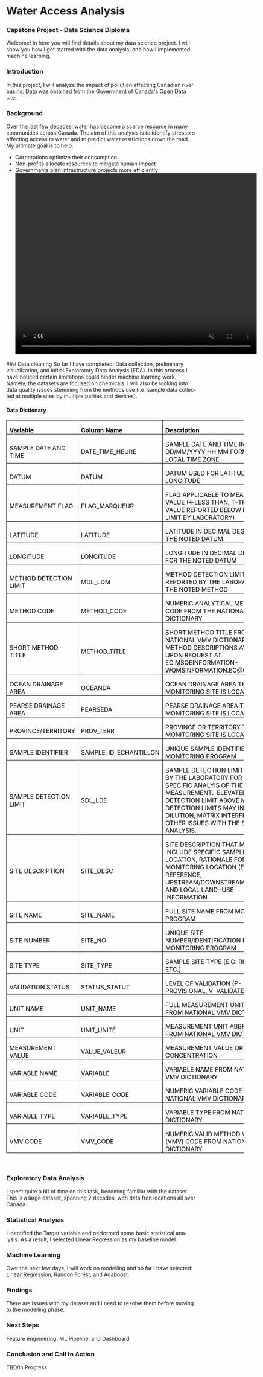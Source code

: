 # Water Access Analysis
### Capstone Project - Data Science Diploma

Welcome! In here you will find details about my data science project. I will show you how I got started with the data analysis, and how I implemented machine learning.

### Introduction
In this project, I will analyze the impact of pollution affecting Canadian river basins. Data was obtained from the Government of Canada's Open Data site.

### Background
Over the last few decades, water has become a scarce resource in many communities across Canada. The aim of this analysis is to identify stressors affecting access to water and to predict water restrictions down the road. My ultimate goal is to help: 
* Corporations optimize their consumption
* Non-profits allocate resources to mitigate human impact
* Governments plan infrastructure projects more efficiently
  <video width="640" height="480" autoplay muted>
  <source src="docs/WaterCaptsone.mp4" type="video/mp4">
Your browser does not support the video tag.
</video>
### Data cleaning
So far I have completed: Data collection, preliminary visualization, and initial Exploratory Data Analysis (EDA). In this process I have noticed certain limitations could hinder machine learning work. Namely, the datasets are focused on chemicals. I will also be looking into data quality issues stemming from the methods use (i.e. sample data collected at multiple sites by multiple parties and devices).

#### Data Dictionary
<html>

<head>

<!--
 /* Font Definitions */
 @font-face
	{font-family:"Cambria Math";
	panose-1:2 4 5 3 5 4 6 3 2 4;}
@font-face
	{font-family:Calibri;
	panose-1:2 15 5 2 2 2 4 3 2 4;}
 /* Style Definitions */
 p.MsoNormal, li.MsoNormal, div.MsoNormal
	{margin-top:0in;
	margin-right:0in;
	margin-bottom:8.0pt;
	margin-left:0in;
	line-height:107%;
	font-size:11.0pt;
	font-family:"Calibri",sans-serif;}
.MsoPapDefault
	{margin-bottom:8.0pt;
	line-height:107%;}
@page WordSection1
	{size:8.5in 11.0in;
	margin:1.0in 1.0in 1.0in 1.0in;}
div.WordSection1
	{page:WordSection1;}
-->


</head>

<body lang=EN-CA style='word-wrap:break-word'>

<div class=WordSection1>

<table class=MsoNormalTable border=1 cellspacing=0 cellpadding=0 width=630
 style='width:472.25pt;border-collapse:collapse;border:none'>
 <tr style='height:15.05pt'>
  <td width=148 style='width:110.8pt;border:solid windowtext 1.0pt;padding:
  0in 5.4pt 0in 5.4pt;height:15.05pt'>
  <p class=MsoNormal style='margin-bottom:0in;line-height:normal'><b><span
  style='color:black'>Variable</span></b></p>
  </td>
  <td width=175 style='width:131.15pt;border:solid windowtext 1.0pt;border-left:
  none;padding:0in 5.4pt 0in 5.4pt;height:15.05pt'>
  <p class=MsoNormal style='margin-bottom:0in;line-height:normal'><b><span
  style='color:black'>Column Name</span></b></p>
  </td>
  <td width=307 style='width:230.3pt;border:solid windowtext 1.0pt;border-left:
  none;padding:0in 5.4pt 0in 5.4pt;height:15.05pt'>
  <p class=MsoNormal style='margin-bottom:0in;line-height:normal'><b><span
  style='color:black'>Description</span></b></p>
  </td>
 </tr>
 <tr style='height:15.05pt'>
  <td width=148 style='width:110.8pt;border:solid windowtext 1.0pt;border-top:
  none;padding:0in 5.4pt 0in 5.4pt;height:15.05pt'>
  <p class=MsoNormal style='margin-bottom:0in;line-height:normal'><span
  style='color:black'>SAMPLE DATE AND TIME</span></p>
  </td>
  <td width=175 style='width:131.15pt;border-top:none;border-left:none;
  border-bottom:solid windowtext 1.0pt;border-right:solid windowtext 1.0pt;
  padding:0in 5.4pt 0in 5.4pt;height:15.05pt'>
  <p class=MsoNormal style='margin-bottom:0in;line-height:normal'><span
  style='color:black'>DATE_TIME_HEURE</span></p>
  </td>
  <td width=307 style='width:230.3pt;border-top:none;border-left:none;
  border-bottom:solid windowtext 1.0pt;border-right:solid windowtext 1.0pt;
  padding:0in 5.4pt 0in 5.4pt;height:15.05pt'>
  <p class=MsoNormal style='margin-bottom:0in;line-height:normal'><span
  style='color:black'>SAMPLE DATE AND TIME IN DD/MM/YYYY HH:MM FORMAT USING
  LOCAL TIME ZONE</span></p>
  </td>
 </tr>
 <tr style='height:15.05pt'>
  <td width=148 style='width:110.8pt;border:solid windowtext 1.0pt;border-top:
  none;padding:0in 5.4pt 0in 5.4pt;height:15.05pt'>
  <p class=MsoNormal style='margin-bottom:0in;line-height:normal'><span
  style='color:black'>DATUM</span></p>
  </td>
  <td width=175 style='width:131.15pt;border-top:none;border-left:none;
  border-bottom:solid windowtext 1.0pt;border-right:solid windowtext 1.0pt;
  padding:0in 5.4pt 0in 5.4pt;height:15.05pt'>
  <p class=MsoNormal style='margin-bottom:0in;line-height:normal'><span
  style='color:black'>DATUM</span></p>
  </td>
  <td width=307 style='width:230.3pt;border-top:none;border-left:none;
  border-bottom:solid windowtext 1.0pt;border-right:solid windowtext 1.0pt;
  padding:0in 5.4pt 0in 5.4pt;height:15.05pt'>
  <p class=MsoNormal style='margin-bottom:0in;line-height:normal'><span
  style='color:black'>DATUM USED FOR LATITUDE AND LONGITUDE</span></p>
  </td>
 </tr>
 <tr style='height:30.15pt'>
  <td width=148 style='width:110.8pt;border:solid windowtext 1.0pt;border-top:
  none;padding:0in 5.4pt 0in 5.4pt;height:30.15pt'>
  <p class=MsoNormal style='margin-bottom:0in;line-height:normal'><span
  style='color:black'>MEASUREMENT FLAG</span></p>
  </td>
  <td width=175 style='width:131.15pt;border-top:none;border-left:none;
  border-bottom:solid windowtext 1.0pt;border-right:solid windowtext 1.0pt;
  padding:0in 5.4pt 0in 5.4pt;height:30.15pt'>
  <p class=MsoNormal style='margin-bottom:0in;line-height:normal'><span
  style='color:black'>FLAG_MARQUEUR</span></p>
  </td>
  <td width=307 style='width:230.3pt;border-top:none;border-left:none;
  border-bottom:solid windowtext 1.0pt;border-right:solid windowtext 1.0pt;
  padding:0in 5.4pt 0in 5.4pt;height:30.15pt'>
  <p class=MsoNormal style='margin-bottom:0in;line-height:normal'><span
  style='color:black'>FLAG APPLICABLE TO MEASUREMENT VALUE (&lt;-LESS THAN,
  T-TRACE VALUE REPORTED BELOW DETECTION LIMIT BY LABORATORY)</span></p>
  </td>
 </tr>
 <tr style='height:15.05pt'>
  <td width=148 style='width:110.8pt;border:solid windowtext 1.0pt;border-top:
  none;padding:0in 5.4pt 0in 5.4pt;height:15.05pt'>
  <p class=MsoNormal style='margin-bottom:0in;line-height:normal'><span
  style='color:black'>LATITUDE</span></p>
  </td>
  <td width=175 style='width:131.15pt;border-top:none;border-left:none;
  border-bottom:solid windowtext 1.0pt;border-right:solid windowtext 1.0pt;
  padding:0in 5.4pt 0in 5.4pt;height:15.05pt'>
  <p class=MsoNormal style='margin-bottom:0in;line-height:normal'><span
  style='color:black'>LATITUDE</span></p>
  </td>
  <td width=307 style='width:230.3pt;border-top:none;border-left:none;
  border-bottom:solid windowtext 1.0pt;border-right:solid windowtext 1.0pt;
  padding:0in 5.4pt 0in 5.4pt;height:15.05pt'>
  <p class=MsoNormal style='margin-bottom:0in;line-height:normal'><span
  style='color:black'>LATITUDE IN DECIMAL DEGREES FOR THE NOTED DATUM</span></p>
  </td>
 </tr>
 <tr style='height:15.05pt'>
  <td width=148 style='width:110.8pt;border:solid windowtext 1.0pt;border-top:
  none;padding:0in 5.4pt 0in 5.4pt;height:15.05pt'>
  <p class=MsoNormal style='margin-bottom:0in;line-height:normal'><span
  style='color:black'>LONGITUDE</span></p>
  </td>
  <td width=175 style='width:131.15pt;border-top:none;border-left:none;
  border-bottom:solid windowtext 1.0pt;border-right:solid windowtext 1.0pt;
  padding:0in 5.4pt 0in 5.4pt;height:15.05pt'>
  <p class=MsoNormal style='margin-bottom:0in;line-height:normal'><span
  style='color:black'>LONGITUDE</span></p>
  </td>
  <td width=307 style='width:230.3pt;border-top:none;border-left:none;
  border-bottom:solid windowtext 1.0pt;border-right:solid windowtext 1.0pt;
  padding:0in 5.4pt 0in 5.4pt;height:15.05pt'>
  <p class=MsoNormal style='margin-bottom:0in;line-height:normal'><span
  style='color:black'>LONGITUDE IN DECIMAL DEGREES FOR THE NOTED DATUM</span></p>
  </td>
 </tr>
 <tr style='height:15.05pt'>
  <td width=148 style='width:110.8pt;border:solid windowtext 1.0pt;border-top:
  none;padding:0in 5.4pt 0in 5.4pt;height:15.05pt'>
  <p class=MsoNormal style='margin-bottom:0in;line-height:normal'><span
  style='color:black'>METHOD DETECTION LIMIT</span></p>
  </td>
  <td width=175 style='width:131.15pt;border-top:none;border-left:none;
  border-bottom:solid windowtext 1.0pt;border-right:solid windowtext 1.0pt;
  padding:0in 5.4pt 0in 5.4pt;height:15.05pt'>
  <p class=MsoNormal style='margin-bottom:0in;line-height:normal'><span
  style='color:black'>MDL_LDM</span></p>
  </td>
  <td width=307 style='width:230.3pt;border-top:none;border-left:none;
  border-bottom:solid windowtext 1.0pt;border-right:solid windowtext 1.0pt;
  padding:0in 5.4pt 0in 5.4pt;height:15.05pt'>
  <p class=MsoNormal style='margin-bottom:0in;line-height:normal'><span
  style='color:black'>METHOD DETECTION LIMIT REPORTED BY THE LABORATORY FOR THE
  NOTED METHOD</span></p>
  </td>
 </tr>
 <tr style='height:15.05pt'>
  <td width=148 style='width:110.8pt;border:solid windowtext 1.0pt;border-top:
  none;padding:0in 5.4pt 0in 5.4pt;height:15.05pt'>
  <p class=MsoNormal style='margin-bottom:0in;line-height:normal'><span
  style='color:black'>METHOD CODE</span></p>
  </td>
  <td width=175 style='width:131.15pt;border-top:none;border-left:none;
  border-bottom:solid windowtext 1.0pt;border-right:solid windowtext 1.0pt;
  padding:0in 5.4pt 0in 5.4pt;height:15.05pt'>
  <p class=MsoNormal style='margin-bottom:0in;line-height:normal'><span
  style='color:black'>METHOD_CODE</span></p>
  </td>
  <td width=307 style='width:230.3pt;border-top:none;border-left:none;
  border-bottom:solid windowtext 1.0pt;border-right:solid windowtext 1.0pt;
  padding:0in 5.4pt 0in 5.4pt;height:15.05pt'>
  <p class=MsoNormal style='margin-bottom:0in;line-height:normal'><span
  style='color:black'>NUMERIC ANALYTICAL METHOD CODE FROM THE NATIONAL VMV
  DICTIONARY</span></p>
  </td>
 </tr>
 <tr style='height:30.15pt'>
  <td width=148 style='width:110.8pt;border:solid windowtext 1.0pt;border-top:
  none;padding:0in 5.4pt 0in 5.4pt;height:30.15pt'>
  <p class=MsoNormal style='margin-bottom:0in;line-height:normal'><span
  style='color:black'>SHORT METHOD TITLE</span></p>
  </td>
  <td width=175 style='width:131.15pt;border-top:none;border-left:none;
  border-bottom:solid windowtext 1.0pt;border-right:solid windowtext 1.0pt;
  padding:0in 5.4pt 0in 5.4pt;height:30.15pt'>
  <p class=MsoNormal style='margin-bottom:0in;line-height:normal'><span
  style='color:black'>METHOD_TITLE</span></p>
  </td>
  <td width=307 style='width:230.3pt;border-top:none;border-left:none;
  border-bottom:solid windowtext 1.0pt;border-right:solid windowtext 1.0pt;
  padding:0in 5.4pt 0in 5.4pt;height:30.15pt'>
  <p class=MsoNormal style='margin-bottom:0in;line-height:normal'><span
  style='color:black'>SHORT METHOD TITLE FROM THE NATIONAL VMV DICTIONARY. 
  FULL METHOD DESCRIPTIONS AVAILABLE UPON REQUEST AT
  EC.MSQEINFORMATION-WQMSINFORMATION.EC@CANADA.CA</span></p>
  </td>
 </tr>
 <tr style='height:15.05pt'>
  <td width=148 style='width:110.8pt;border:solid windowtext 1.0pt;border-top:
  none;padding:0in 5.4pt 0in 5.4pt;height:15.05pt'>
  <p class=MsoNormal style='margin-bottom:0in;line-height:normal'><span
  style='color:black'>OCEAN DRAINAGE AREA</span></p>
  </td>
  <td width=175 style='width:131.15pt;border-top:none;border-left:none;
  border-bottom:solid windowtext 1.0pt;border-right:solid windowtext 1.0pt;
  padding:0in 5.4pt 0in 5.4pt;height:15.05pt'>
  <p class=MsoNormal style='margin-bottom:0in;line-height:normal'><span
  style='color:black'>OCEANDA</span></p>
  </td>
  <td width=307 style='width:230.3pt;border-top:none;border-left:none;
  border-bottom:solid windowtext 1.0pt;border-right:solid windowtext 1.0pt;
  padding:0in 5.4pt 0in 5.4pt;height:15.05pt'>
  <p class=MsoNormal style='margin-bottom:0in;line-height:normal'><span
  style='color:black'>OCEAN DRAINAGE AREA THAT MONITORING SITE IS LOCATED IN </span></p>
  </td>
 </tr>
 <tr style='height:15.05pt'>
  <td width=148 style='width:110.8pt;border:solid windowtext 1.0pt;border-top:
  none;padding:0in 5.4pt 0in 5.4pt;height:15.05pt'>
  <p class=MsoNormal style='margin-bottom:0in;line-height:normal'><span
  style='color:black'>PEARSE DRAINAGE AREA</span></p>
  </td>
  <td width=175 style='width:131.15pt;border-top:none;border-left:none;
  border-bottom:solid windowtext 1.0pt;border-right:solid windowtext 1.0pt;
  padding:0in 5.4pt 0in 5.4pt;height:15.05pt'>
  <p class=MsoNormal style='margin-bottom:0in;line-height:normal'><span
  style='color:black'>PEARSEDA</span></p>
  </td>
  <td width=307 style='width:230.3pt;border-top:none;border-left:none;
  border-bottom:solid windowtext 1.0pt;border-right:solid windowtext 1.0pt;
  padding:0in 5.4pt 0in 5.4pt;height:15.05pt'>
  <p class=MsoNormal style='margin-bottom:0in;line-height:normal'><span
  style='color:black'>PEARSE DRAINAGE AREA THAT MONITORING SITE IS LOCATED IN </span></p>
  </td>
 </tr>
 <tr style='height:15.05pt'>
  <td width=148 style='width:110.8pt;border:solid windowtext 1.0pt;border-top:
  none;padding:0in 5.4pt 0in 5.4pt;height:15.05pt'>
  <p class=MsoNormal style='margin-bottom:0in;line-height:normal'><span
  style='color:black'>PROVINCE/TERRITORY</span></p>
  </td>
  <td width=175 style='width:131.15pt;border-top:none;border-left:none;
  border-bottom:solid windowtext 1.0pt;border-right:solid windowtext 1.0pt;
  padding:0in 5.4pt 0in 5.4pt;height:15.05pt'>
  <p class=MsoNormal style='margin-bottom:0in;line-height:normal'><span
  style='color:black'>PROV_TERR</span></p>
  </td>
  <td width=307 style='width:230.3pt;border-top:none;border-left:none;
  border-bottom:solid windowtext 1.0pt;border-right:solid windowtext 1.0pt;
  padding:0in 5.4pt 0in 5.4pt;height:15.05pt'>
  <p class=MsoNormal style='margin-bottom:0in;line-height:normal'><span
  style='color:black'>PROVINCE OR TERRITORY THAT MONITORING SITE IS LOCATED IN</span></p>
  </td>
 </tr>
 <tr style='height:15.05pt'>
  <td width=148 style='width:110.8pt;border:solid windowtext 1.0pt;border-top:
  none;padding:0in 5.4pt 0in 5.4pt;height:15.05pt'>
  <p class=MsoNormal style='margin-bottom:0in;line-height:normal'><span
  style='color:black'>SAMPLE IDENTIFIER</span></p>
  </td>
  <td width=175 style='width:131.15pt;border-top:none;border-left:none;
  border-bottom:solid windowtext 1.0pt;border-right:solid windowtext 1.0pt;
  padding:0in 5.4pt 0in 5.4pt;height:15.05pt'>
  <p class=MsoNormal style='margin-bottom:0in;line-height:normal'><span
  style='color:black'>SAMPLE_ID_ÉCHANTILLON</span></p>
  </td>
  <td width=307 style='width:230.3pt;border-top:none;border-left:none;
  border-bottom:solid windowtext 1.0pt;border-right:solid windowtext 1.0pt;
  padding:0in 5.4pt 0in 5.4pt;height:15.05pt'>
  <p class=MsoNormal style='margin-bottom:0in;line-height:normal'><span
  style='color:black'>UNIQUE SAMPLE IDENTIFIER FROM MONITORING PROGRAM</span></p>
  </td>
 </tr>
 <tr style='height:45.25pt'>
  <td width=148 style='width:110.8pt;border:solid windowtext 1.0pt;border-top:
  none;padding:0in 5.4pt 0in 5.4pt;height:45.25pt'>
  <p class=MsoNormal style='margin-bottom:0in;line-height:normal'><span
  style='color:black'>SAMPLE DETECTION LIMIT</span></p>
  </td>
  <td width=175 style='width:131.15pt;border-top:none;border-left:none;
  border-bottom:solid windowtext 1.0pt;border-right:solid windowtext 1.0pt;
  padding:0in 5.4pt 0in 5.4pt;height:45.25pt'>
  <p class=MsoNormal style='margin-bottom:0in;line-height:normal'><span
  style='color:black'>SDL_LDE</span></p>
  </td>
  <td width=307 style='width:230.3pt;border-top:none;border-left:none;
  border-bottom:solid windowtext 1.0pt;border-right:solid windowtext 1.0pt;
  padding:0in 5.4pt 0in 5.4pt;height:45.25pt'>
  <p class=MsoNormal style='margin-bottom:0in;line-height:normal'><span
  style='color:black'>SAMPLE DETECTION LIMIT REPORTED BY THE LABORATORY FOR THE
  SPECIFIC ANALYIS OF THE REPORTED MEASUREMENT.  ELEVATED SAMPLE DETECTION
  LIMIT ABOVE METHOD DETECTION LIMITS MAY INDICATE DILUTION, MATRIX
  INTERFERENCE OR OTHER ISSUES WITH THE SPECIFIC ANALYSIS.</span></p>
  </td>
 </tr>
 <tr style='height:30.15pt'>
  <td width=148 style='width:110.8pt;border:solid windowtext 1.0pt;border-top:
  none;padding:0in 5.4pt 0in 5.4pt;height:30.15pt'>
  <p class=MsoNormal style='margin-bottom:0in;line-height:normal'><span
  style='color:black'>SITE DESCRIPTION</span></p>
  </td>
  <td width=175 style='width:131.15pt;border-top:none;border-left:none;
  border-bottom:solid windowtext 1.0pt;border-right:solid windowtext 1.0pt;
  padding:0in 5.4pt 0in 5.4pt;height:30.15pt'>
  <p class=MsoNormal style='margin-bottom:0in;line-height:normal'><span
  style='color:black'>SITE_DESC</span></p>
  </td>
  <td width=307 style='width:230.3pt;border-top:none;border-left:none;
  border-bottom:solid windowtext 1.0pt;border-right:solid windowtext 1.0pt;
  padding:0in 5.4pt 0in 5.4pt;height:30.15pt'>
  <p class=MsoNormal style='margin-bottom:0in;line-height:normal'><span
  style='color:black'>SITE DESCRIPTION THAT MAY INCLUDE SPECIFIC SAMPLING
  LOCATION, RATIONALE FOR MONITORING LOCATION (E.G. REFERENCE,
  UPSTREAM/DOWNSTREAM, ETC.), AND LOCAL LAND-USE INFORMATION. </span></p>
  </td>
 </tr>
 <tr style='height:15.05pt'>
  <td width=148 style='width:110.8pt;border:solid windowtext 1.0pt;border-top:
  none;padding:0in 5.4pt 0in 5.4pt;height:15.05pt'>
  <p class=MsoNormal style='margin-bottom:0in;line-height:normal'><span
  style='color:black'>SITE NAME</span></p>
  </td>
  <td width=175 style='width:131.15pt;border-top:none;border-left:none;
  border-bottom:solid windowtext 1.0pt;border-right:solid windowtext 1.0pt;
  padding:0in 5.4pt 0in 5.4pt;height:15.05pt'>
  <p class=MsoNormal style='margin-bottom:0in;line-height:normal'><span
  style='color:black'>SITE_NAME</span></p>
  </td>
  <td width=307 style='width:230.3pt;border-top:none;border-left:none;
  border-bottom:solid windowtext 1.0pt;border-right:solid windowtext 1.0pt;
  padding:0in 5.4pt 0in 5.4pt;height:15.05pt'>
  <p class=MsoNormal style='margin-bottom:0in;line-height:normal'><span
  style='color:black'>FULL SITE NAME FROM MONITORING PROGRAM</span></p>
  </td>
 </tr>
 <tr style='height:15.05pt'>
  <td width=148 style='width:110.8pt;border:solid windowtext 1.0pt;border-top:
  none;padding:0in 5.4pt 0in 5.4pt;height:15.05pt'>
  <p class=MsoNormal style='margin-bottom:0in;line-height:normal'><span
  style='color:black'>SITE NUMBER</span></p>
  </td>
  <td width=175 style='width:131.15pt;border-top:none;border-left:none;
  border-bottom:solid windowtext 1.0pt;border-right:solid windowtext 1.0pt;
  padding:0in 5.4pt 0in 5.4pt;height:15.05pt'>
  <p class=MsoNormal style='margin-bottom:0in;line-height:normal'><span
  style='color:black'>SITE_NO</span></p>
  </td>
  <td width=307 style='width:230.3pt;border-top:none;border-left:none;
  border-bottom:solid windowtext 1.0pt;border-right:solid windowtext 1.0pt;
  padding:0in 5.4pt 0in 5.4pt;height:15.05pt'>
  <p class=MsoNormal style='margin-bottom:0in;line-height:normal'><span
  style='color:black'>UNIQUE SITE NUMBER/IDENTIFICATION FROM MONITORING PROGRAM</span></p>
  </td>
 </tr>
 <tr style='height:15.05pt'>
  <td width=148 style='width:110.8pt;border:solid windowtext 1.0pt;border-top:
  none;padding:0in 5.4pt 0in 5.4pt;height:15.05pt'>
  <p class=MsoNormal style='margin-bottom:0in;line-height:normal'><span
  style='color:black'>SITE TYPE</span></p>
  </td>
  <td width=175 style='width:131.15pt;border-top:none;border-left:none;
  border-bottom:solid windowtext 1.0pt;border-right:solid windowtext 1.0pt;
  padding:0in 5.4pt 0in 5.4pt;height:15.05pt'>
  <p class=MsoNormal style='margin-bottom:0in;line-height:normal'><span
  style='color:black'>SITE_TYPE</span></p>
  </td>
  <td width=307 style='width:230.3pt;border-top:none;border-left:none;
  border-bottom:solid windowtext 1.0pt;border-right:solid windowtext 1.0pt;
  padding:0in 5.4pt 0in 5.4pt;height:15.05pt'>
  <p class=MsoNormal style='margin-bottom:0in;line-height:normal'><span
  style='color:black'>SAMPLE SITE TYPE (E.G. RIVER, LAKE, ETC.)</span></p>
  </td>
 </tr>
 <tr style='height:15.05pt'>
  <td width=148 style='width:110.8pt;border:solid windowtext 1.0pt;border-top:
  none;padding:0in 5.4pt 0in 5.4pt;height:15.05pt'>
  <p class=MsoNormal style='margin-bottom:0in;line-height:normal'><span
  style='color:black'>VALIDATION STATUS</span></p>
  </td>
  <td width=175 style='width:131.15pt;border-top:none;border-left:none;
  border-bottom:solid windowtext 1.0pt;border-right:solid windowtext 1.0pt;
  padding:0in 5.4pt 0in 5.4pt;height:15.05pt'>
  <p class=MsoNormal style='margin-bottom:0in;line-height:normal'><span
  style='color:black'>STATUS_STATUT</span></p>
  </td>
  <td width=307 style='width:230.3pt;border-top:none;border-left:none;
  border-bottom:solid windowtext 1.0pt;border-right:solid windowtext 1.0pt;
  padding:0in 5.4pt 0in 5.4pt;height:15.05pt'>
  <p class=MsoNormal style='margin-bottom:0in;line-height:normal'><span
  style='color:black'>LEVEL OF VALIDATION (P-PROVISIONAL, V-VALIDATED)</span></p>
  </td>
 </tr>
 <tr style='height:15.05pt'>
  <td width=148 style='width:110.8pt;border:solid windowtext 1.0pt;border-top:
  none;padding:0in 5.4pt 0in 5.4pt;height:15.05pt'>
  <p class=MsoNormal style='margin-bottom:0in;line-height:normal'><span
  style='color:black'>UNIT NAME</span></p>
  </td>
  <td width=175 style='width:131.15pt;border-top:none;border-left:none;
  border-bottom:solid windowtext 1.0pt;border-right:solid windowtext 1.0pt;
  padding:0in 5.4pt 0in 5.4pt;height:15.05pt'>
  <p class=MsoNormal style='margin-bottom:0in;line-height:normal'><span
  style='color:black'>UNIT_NAME</span></p>
  </td>
  <td width=307 style='width:230.3pt;border-top:none;border-left:none;
  border-bottom:solid windowtext 1.0pt;border-right:solid windowtext 1.0pt;
  padding:0in 5.4pt 0in 5.4pt;height:15.05pt'>
  <p class=MsoNormal style='margin-bottom:0in;line-height:normal'><span
  style='color:black'>FULL MEASUREMENT UNIT NAME FROM NATIONAL VMV DICTIONARY</span></p>
  </td>
 </tr>
 <tr style='height:15.05pt'>
  <td width=148 style='width:110.8pt;border:solid windowtext 1.0pt;border-top:
  none;padding:0in 5.4pt 0in 5.4pt;height:15.05pt'>
  <p class=MsoNormal style='margin-bottom:0in;line-height:normal'><span
  style='color:black'>UNIT</span></p>
  </td>
  <td width=175 style='width:131.15pt;border-top:none;border-left:none;
  border-bottom:solid windowtext 1.0pt;border-right:solid windowtext 1.0pt;
  padding:0in 5.4pt 0in 5.4pt;height:15.05pt'>
  <p class=MsoNormal style='margin-bottom:0in;line-height:normal'><span
  style='color:black'>UNIT_UNITÉ</span></p>
  </td>
  <td width=307 style='width:230.3pt;border-top:none;border-left:none;
  border-bottom:solid windowtext 1.0pt;border-right:solid windowtext 1.0pt;
  padding:0in 5.4pt 0in 5.4pt;height:15.05pt'>
  <p class=MsoNormal style='margin-bottom:0in;line-height:normal'><span
  style='color:black'>MEASUREMENT UNIT ABBREVIATION FROM NATIONAL VMV
  DICTIONARY</span></p>
  </td>
 </tr>
 <tr style='height:15.05pt'>
  <td width=148 style='width:110.8pt;border:solid windowtext 1.0pt;border-top:
  none;padding:0in 5.4pt 0in 5.4pt;height:15.05pt'>
  <p class=MsoNormal style='margin-bottom:0in;line-height:normal'><span
  style='color:black'>MEASUREMENT VALUE</span></p>
  </td>
  <td width=175 style='width:131.15pt;border-top:none;border-left:none;
  border-bottom:solid windowtext 1.0pt;border-right:solid windowtext 1.0pt;
  padding:0in 5.4pt 0in 5.4pt;height:15.05pt'>
  <p class=MsoNormal style='margin-bottom:0in;line-height:normal'><span
  style='color:black'>VALUE_VALEUR</span></p>
  </td>
  <td width=307 style='width:230.3pt;border-top:none;border-left:none;
  border-bottom:solid windowtext 1.0pt;border-right:solid windowtext 1.0pt;
  padding:0in 5.4pt 0in 5.4pt;height:15.05pt'>
  <p class=MsoNormal style='margin-bottom:0in;line-height:normal'><span
  style='color:black'>MEASUREMENT VALUE OR CONCENTRATION</span></p>
  </td>
 </tr>
 <tr style='height:15.05pt'>
  <td width=148 style='width:110.8pt;border:solid windowtext 1.0pt;border-top:
  none;padding:0in 5.4pt 0in 5.4pt;height:15.05pt'>
  <p class=MsoNormal style='margin-bottom:0in;line-height:normal'><span
  style='color:black'>VARIABLE NAME</span></p>
  </td>
  <td width=175 style='width:131.15pt;border-top:none;border-left:none;
  border-bottom:solid windowtext 1.0pt;border-right:solid windowtext 1.0pt;
  padding:0in 5.4pt 0in 5.4pt;height:15.05pt'>
  <p class=MsoNormal style='margin-bottom:0in;line-height:normal'><span
  style='color:black'>VARIABLE</span></p>
  </td>
  <td width=307 style='width:230.3pt;border-top:none;border-left:none;
  border-bottom:solid windowtext 1.0pt;border-right:solid windowtext 1.0pt;
  padding:0in 5.4pt 0in 5.4pt;height:15.05pt'>
  <p class=MsoNormal style='margin-bottom:0in;line-height:normal'><span
  style='color:black'>VARIABLE NAME FROM NATIONAL VMV DICTIONARY</span></p>
  </td>
 </tr>
 <tr style='height:15.05pt'>
  <td width=148 style='width:110.8pt;border:solid windowtext 1.0pt;border-top:
  none;padding:0in 5.4pt 0in 5.4pt;height:15.05pt'>
  <p class=MsoNormal style='margin-bottom:0in;line-height:normal'><span
  style='color:black'>VARIABLE CODE</span></p>
  </td>
  <td width=175 style='width:131.15pt;border-top:none;border-left:none;
  border-bottom:solid windowtext 1.0pt;border-right:solid windowtext 1.0pt;
  padding:0in 5.4pt 0in 5.4pt;height:15.05pt'>
  <p class=MsoNormal style='margin-bottom:0in;line-height:normal'><span
  style='color:black'>VARIABLE_CODE</span></p>
  </td>
  <td width=307 style='width:230.3pt;border-top:none;border-left:none;
  border-bottom:solid windowtext 1.0pt;border-right:solid windowtext 1.0pt;
  padding:0in 5.4pt 0in 5.4pt;height:15.05pt'>
  <p class=MsoNormal style='margin-bottom:0in;line-height:normal'><span
  style='color:black'>NUMERIC VARIABLE CODE FROM NATIONAL VMV DICTIONARY</span></p>
  </td>
 </tr>
 <tr style='height:15.05pt'>
  <td width=148 style='width:110.8pt;border:solid windowtext 1.0pt;border-top:
  none;padding:0in 5.4pt 0in 5.4pt;height:15.05pt'>
  <p class=MsoNormal style='margin-bottom:0in;line-height:normal'><span
  style='color:black'>VARIABLE TYPE</span></p>
  </td>
  <td width=175 style='width:131.15pt;border-top:none;border-left:none;
  border-bottom:solid windowtext 1.0pt;border-right:solid windowtext 1.0pt;
  padding:0in 5.4pt 0in 5.4pt;height:15.05pt'>
  <p class=MsoNormal style='margin-bottom:0in;line-height:normal'><span
  style='color:black'>VARIABLE_TYPE</span></p>
  </td>
  <td width=307 style='width:230.3pt;border-top:none;border-left:none;
  border-bottom:solid windowtext 1.0pt;border-right:solid windowtext 1.0pt;
  padding:0in 5.4pt 0in 5.4pt;height:15.05pt'>
  <p class=MsoNormal style='margin-bottom:0in;line-height:normal'><span
  style='color:black'>VARIABLE TYPE FROM NATIONAL VMV DICTIONARY</span></p>
  </td>
 </tr>
 <tr style='height:15.05pt'>
  <td width=148 style='width:110.8pt;border:solid windowtext 1.0pt;border-top:
  none;padding:0in 5.4pt 0in 5.4pt;height:15.05pt'>
  <p class=MsoNormal style='margin-bottom:0in;line-height:normal'><span
  style='color:black'>VMV CODE</span></p>
  </td>
  <td width=175 style='width:131.15pt;border-top:none;border-left:none;
  border-bottom:solid windowtext 1.0pt;border-right:solid windowtext 1.0pt;
  padding:0in 5.4pt 0in 5.4pt;height:15.05pt'>
  <p class=MsoNormal style='margin-bottom:0in;line-height:normal'><span
  style='color:black'>VMV_CODE</span></p>
  </td>
  <td width=307 style='width:230.3pt;border-top:none;border-left:none;
  border-bottom:solid windowtext 1.0pt;border-right:solid windowtext 1.0pt;
  padding:0in 5.4pt 0in 5.4pt;height:15.05pt'>
  <p class=MsoNormal style='margin-bottom:0in;line-height:normal'><span
  style='color:black'>NUMERIC VALID METHOD VARIABLE (VMV) CODE FROM NATIONAL
  VMV DICTIONARY</span></p>
  </td>
 </tr>
</table>

<p class=MsoNormal>&nbsp;</p>

</div>
</body>
</html>

### Exploratory Data Analysis
I spent quite a bit of time on this task, becoming familiar with the dataset. This is a large dataset, spanning 2 decades, with data fron locations all over Canada.

### Statistical Analysis
I identified the Target variable and performed some basic statistical analysis. As a result, I selected Linear Regression as my baseline model.

### Machine Learning
Over the next few days, I will work on modelling and so far I have selected: Linear Regression, Randon Forest, and Adaboost.

### Findings
There are issues with my dataset and I need to resolve them before moving to the modelling phase.

### Next Steps
Feature enginnering, ML Pipeline, and Dashboard.

### Conclusion and Call to Action
TBD/In Progress
